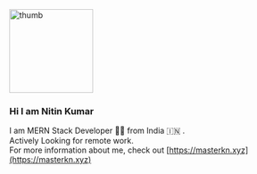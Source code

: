 <img alt='thumb' loading='lazy' height='150'  src='https://images.unsplash.com/photo-1535551951406-a19828b0a76b?ixlib=rb-1.2.1&ixid=eyJhcHBfaWQiOjEyMDd9&auto=format&fit=crop&w=746&q=80' />

### Hi I am Nitin Kumar
I am MERN Stack Developer :technologist: from India :india: . <br/>
Actively Looking for remote work.<br/>
For more information about me, check out [https://masterkn.xyz](https://masterkn.xyz)

